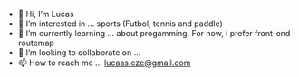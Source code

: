 - 👋 Hi, I’m Lucas
- 👀 I’m interested in ... sports (Futbol, tennis and paddle)
- 🌱 I’m currently learning ... about progamming. For now, i prefer front-end routemap
- 💞️ I’m looking to collaborate on ...
- 📫 How to reach me ... lucaas.eze@gmail.com

<!---
luezeq/luezeq is a ✨ special ✨ repository because its `README.md` (this file) appears on your GitHub profile.
You can click the Preview link to take a look at your changes.
--->
